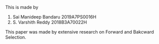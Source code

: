 
This is made by 
1. Sai Manideep Bandaru 2019A7PS0016H
2. S. Varshith Reddy 2018B3A70022H

This paper was made by extensive research on Forward and Bakcward Selection.
